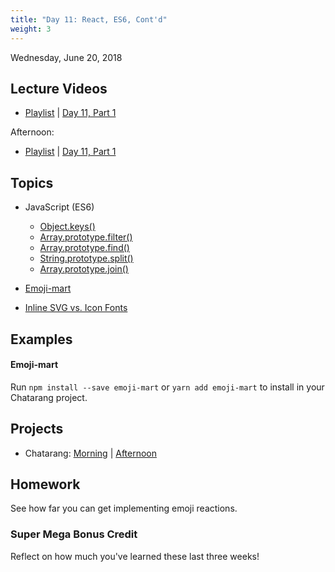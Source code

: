 ```yaml
---
title: "Day 11: React, ES6, Cont'd"
weight: 3
---
```


<date>Wednesday, June 20, 2018</date>

## Lecture Videos

* [Playlist](https://www.youtube.com/watch?v=AxtgfBl_yIw&list=PLuT2TqJuwaY-wZ8GKN0bjgCwNVf1WpEGp) | [Day 11, Part 1](https://www.youtube.com/watch?v=ApBCRJZ413g&list=PLuT2TqJuwaY-wZ8GKN0bjgCwNVf1WpEGp&index=141)

Afternoon:

* [Playlist](https://www.youtube.com/watch?v=GOQvgEk9IBM&list=PLuT2TqJuwaY90mQ7meSdhHMX6FbfCaLNA) | [Day 11, Part 1]()

## Topics

* JavaScript (ES6)
  * [Object.keys()](https://developer.mozilla.org/en-US/docs/Web/JavaScript/Reference/Global_Objects/Object/keys)
  * [Array.prototype.filter()](https://developer.mozilla.org/en-US/docs/Web/JavaScript/Reference/Global_Objects/Array/filter)
  * [Array.prototype.find()](https://developer.mozilla.org/en-US/docs/Web/JavaScript/Reference/Global_Objects/Array/find)
  * [String.prototype.split()](https://developer.mozilla.org/en-US/docs/Web/JavaScript/Reference/Global_Objects/String/split)
  * [Array.prototype.join()](https://developer.mozilla.org/en-US/docs/Web/JavaScript/Reference/Global_Objects/Array/join)

* [Emoji-mart](https://github.com/missive/emoji-mart)

* [Inline SVG vs. Icon Fonts](https://css-tricks.com/icon-fonts-vs-svg/)

## Examples

#### Emoji-mart 

Run ```npm install --save emoji-mart``` or ```yarn add emoji-mart``` to install in your Chatarang project.

## Projects

* Chatarang: [Morning](https://github.com/xtbc18s2/chatarang) | [Afternoon](https://github.com/xtbc18s2/chatarang/tree/afternoon)

## Homework

See how far you can get implementing emoji reactions.

### Super Mega Bonus Credit

Reflect on how much you've learned these last three weeks!
